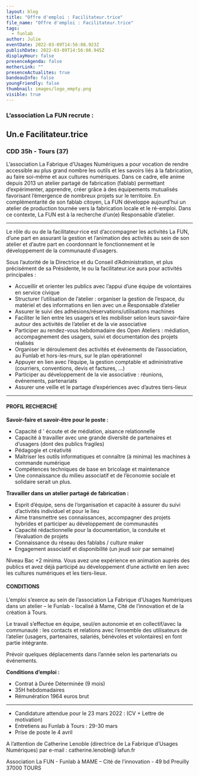 ```yaml
---
layout: blog
title: "Offre d'emploi : Facilitateur.trice"
file_name: "Offre d'emploi : Facilitateur.trice"
tags:
  - funlab
author: Julie
eventDate: 2022-03-09T14:56:08.923Z
publishDate: 2022-03-09T14:56:08.945Z
displayHour: false
presenceAgenda: false
motherLink: ""
presenceActualites: true
bandeauInfo: false
youngFriendly: false
thumbnail: images/logo_empty.png
visible: true
---
```

### L’association La FUN recrute :

## Un.e Facilitateur.trice

### CDD 35h - Tours (37)

L’association La Fabrique d’Usages Numériques a pour vocation de rendre accessible au plus grand nombre les outils et les savoirs liés à la fabrication, au faire soi-même et aux cultures numériques. Dans ce cadre, elle anime depuis 2013 un atelier partagé de fabrication (fablab) permettant d’expérimenter, apprendre, créer grâce à des équipements mutualisés favorisant l’émergence de nombreux projets sur le territoire.
En complémentarité de son fablab citoyen, La FUN développe aujourd’hui un atelier de production tournée vers la fabrication locale et le ré-emploi. Dans ce contexte, La FUN est à la recherche d’un(e) Responsable d’atelier.

- - -

Le rôle du ou de la facilitateur·rice est d’accompagner les activités La FUN, d’une part en assurant la gestion et l’animation des activités au sein de son atelier et d’autre part en coordonnant le fonctionnement et le développement de la communauté d’usagers.

Sous l’autorité de la Directrice et du Conseil d’Administration, et plus précisément de sa Présidente, le ou la facilitateur.ice aura pour activités principales :

* Accueillir et orienter les publics avec l’appui d’une équipe de volontaires en service civique
* Structurer l’utilisation de l’atelier : organiser la gestion de l’espace, du matériel et des informations en lien avec un.e Responsable d’atelier
* Assurer le suivi des adhésions/réservations/utilisations machines
* Faciliter le lien entre les usagers et les mobiliser selon leurs savoir-faire autour des activités de l’atelier et de la vie associative
* Participer au rendez-vous hebdomadaire des Open Ateliers : médiation, accompagnement des usagers, suivi et documentation des projets réalisés
* Organiser le déroulement des activités et événements de l’association, au Funlab et hors-les-murs, sur le plan opérationnel
* Appuyer en lien avec l’équipe, la gestion comptable et administrative (courriers,
  conventions, devis et factures, ...)
* Participer au développement de la vie associative : réunions, événements, partenariats
* Assurer une veille et le partage d’expériences avec d’autres tiers-lieux

- - -

#### PROFIL RECHERCHÉ

**Savoir-faire et savoir-être pour le poste :**

* Capacité d ' écoute et de médiation, aisance relationnelle
* Capacité à travailler avec une grande diversité de partenaires et d’usagers (dont des publics fragiles)
* Pédagogie et créativité
* Maîtriser les outils informatiques et connaître (à minima) les machines à commande numérique
* Compétences techniques de base en bricolage et maintenance
* Une connaissance du milieu associatif et de l’économie sociale et solidaire serait un plus.

**Travailler dans un atelier partagé de fabrication :**

* Esprit d’équipe, sens de l’organisation et capacité à assurer du suivi d’activités individuel et pour le lieu
* Aime transmettre ses connaissances, accompagner des projets hybrides et participer au développement de communautés
* Capacité rédactionnelle pour la documentation, la conduite et l’évaluation de projets
* Connaissance du réseau des fablabs / culture maker
* Engagement associatif et disponibilité (un jeudi soir par semaine)

Niveau Bac +2 minima.
Vous avez une expérience en animation auprès des publics et avez déjà participé au développement d’une activité en lien avec les cultures numériques et les tiers-lieux.

#### CONDITIONS

L’emploi s’exerce au sein de l’association La Fabrique d’Usages Numériques dans un atelier – le Funlab - localisé à Mame, Cité de l’innovation et de la création à Tours.

Le travail s’effectue en équipe, seul/en autonomie et en collectif/avec la communauté : les contacts et relations avec l’ensemble des utilisateurs de l’atelier (usagers, partenaires,
salariés, bénévoles et volontaires) en font partie intégrante.

Prévoir quelques déplacements dans l’année selon les partenariats ou événements.

**Conditions d’emploi :**

* Contrat à Durée Déterminée (9 mois)
* 35H hebdomadaires
* Rémunération 1964 euros brut

- - -

* Candidature attendue pour le 23 mars 2022 : (CV + Lettre de motivation)
* Entretiens au Funlab à Tours : 29-30 mars
* Prise de poste le 4 avril

A l’attention de Catherine Lenoble (directrice de La Fabrique d’Usages Numériques) par e-mail : catherine.lenoble@ lafun.fr

Association La FUN - Funlab à MAME – Cité de l’innovation - 49 bd Preuilly 37000 TOURS